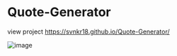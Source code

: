 # Quote-Generator

view project https://svnkr18.github.io/Quote-Generator/


![image](https://user-images.githubusercontent.com/106731861/216778452-18240184-f00c-481f-b084-29c9e7fe8730.png)

